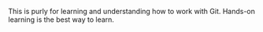 This is purly for learning and understanding how to work with Git. Hands-on learning is the best way to learn.
